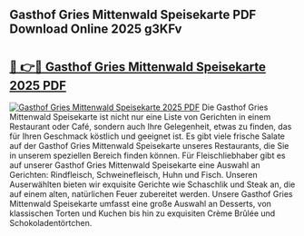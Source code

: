 ## Gasthof Gries Mittenwald Speisekarte PDF Download Online 2025 g3KFv

# <h2><a href="http://gcczl7h.nevu.top/?p=Gasthof+Gries+Mittenwald+Speisekarte">🔗 👉🔴 Gasthof Gries Mittenwald Speisekarte 2025 PDF</a></h2>

[![Gasthof Gries Mittenwald Speisekarte 2025 PDF](https://i.imgur.com/dBaPXMq.png)](http://gcczl7h.nevu.top/?p=Gasthof+Gries+Mittenwald+Speisekarte)
Die Gasthof Gries Mittenwald Speisekarte ist nicht nur eine Liste von Gerichten in einem Restaurant oder Café, sondern auch Ihre Gelegenheit, etwas zu finden, das für Ihren Geschmack köstlich und geeignet ist. Es gibt viele frische Salate auf der Gasthof Gries Mittenwald Speisekarte unseres Restaurants, die Sie in unserem speziellen Bereich finden können. Für Fleischliebhaber gibt es auf unserer Gasthof Gries Mittenwald Speisekarte eine Auswahl an Gerichten: Rindfleisch, Schweinefleisch, Huhn und Fisch. Unseren Auserwählten bieten wir exquisite Gerichte wie Schaschlik und Steak an, die auf einem alten, natürlichen Feuer zubereitet werden. Unsere Gasthof Gries Mittenwald Speisekarte umfasst eine große Auswahl an Desserts, von klassischen Torten und Kuchen bis hin zu exquisiten Crème Brûlée und Schokoladentörtchen.
